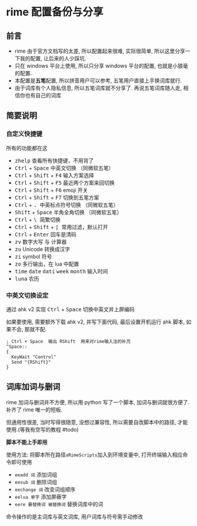 # rime 配置备份与分享

## 前言

- rime 由于官方文档写的太差, 所以配置起来很难, 实际很简单, 所以这里分享一下我的配置, 让后来的人少踩坑. 
- 只在 windows 平台上使用, 所以只分享 windows 平台的配置, 也就是小狼毫的配置.
- 本配置是**五笔**配置, 所以拼音用户可以参考, 五笔用户直接上手换词库就行.
- 由于词库有个人隐私信息, 所以五笔词库就不分享了. 再说五笔词库随人走, 相信你也有自己的词库

## 简要说明
### 自定义快捷键

所有的功能都在这

- <kbd>zhelp</kbd>                      查看所有快捷键，不用背了
- <kbd>Ctrl</kbd> + <kbd>Space</kbd>           中英文切换 （同微软五笔）
- <kbd>Ctrl</kbd> + <kbd>Shift</kbd> + <kbd>F4</kbd>   输入方案选择
- <kbd>Ctrl</kbd> + <kbd>Shift</kbd> + <kbd>F5</kbd>   最近两个方案来回切换
- <kbd>Ctrl</kbd> + <kbd>Shift</kbd> + <kbd>F6</kbd>   emoji 开关
- <kbd>Ctrl</kbd> + <kbd>Shift</kbd> + <kbd>F7</kbd>   切换到五笔方案
- <kbd>Ctrl</kbd> + <kbd> . </kbd>              中英标点符号切换 （同微软五笔）
- <kbd>Shift</kbd> + <kbd>Space</kbd>         半角全角切换 （同微软五笔）
- <kbd>Ctrl</kbd> + <kbd> \ </kbd>              简繁切换
- <kbd>Ctrl</kbd> + <kbd>Shift</kbd> + <kbd> | </kbd>  常用过滤，默认打开
- <kbd>Ctrl</kbd> + <kbd>Enter</kbd>           回车是清码
- <kbd>zv</kbd>                          数字大写 与 计算器
- <kbd>zu</kbd>                          Unicode 转换成汉字
- <kbd>zi</kbd>                          symbol 符号
- <kbd>zo</kbd>                          多行输出，在 lua 中配置
- <kbd>time</kbd> <kbd>date</kbd> <kbd>dati</kbd> <kbd>week</kbd> <kbd>month</kbd>   输入时间
- <kbd>luna</kbd>                       农历


### 中英文切换设定
通过 ahk v2 实现 <kbd>Ctrl</kbd> + <kbd>Space</kbd> 切换中英文并上屏编码

如果要使用, 需要额外下载 ahk v2, 并写下面代码, 最后设置开机运行 ahk 脚本, 如果不会, 那就不配.

```AHK
; Ctrl + Space  输出 RShift  用来对rime输入法的补充
^Space::
{
  KeyWait "Control"
  Send "{RShift}"
}
```

## 词库加词与删词
rime 加词与删词并不方便, 所以用 python 写了一个脚本, 加词与删词就很方便了. 补齐了 rime 唯一的短板.

但通用性很差, 当时写得很随意, 没想过兼容性, 所以需要自改脚本中的路径, 才能使用.(等我有空写的教程 #todo)

**脚本不能上手即用**

使用方法: 将脚本所在路径`aRimeScripts`加入到环境变量中, 打开终端输入相应命令即可使用

- `eeadd 词` 添加词组
- `eesub 词` 删除词组
- `eechange 词` 改变词组顺序
- `eelua 单字` 添加屏蔽字
- `eere 要替换词 被替换词` 替换词库中的词

命令操作的是主词库与英文词库, 用户词库与符号需手动修改

